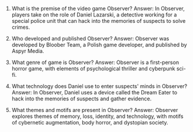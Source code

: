 

1. What is the premise of the video game Observer? 
Answer: In Observer, players take on the role of Daniel Lazarski, a detective working for a special police unit that can hack into the memories of suspects to solve crimes. 

2. Who developed and published Observer? 
Answer: Observer was developed by Bloober Team, a Polish game developer, and published by Aspyr Media. 

3. What genre of game is Observer? 
Answer: Observer is a first-person horror game, with elements of psychological thriller and cyberpunk sci-fi. 

4. What technology does Daniel use to enter suspects' minds in Observer? 
Answer: In Observer, Daniel uses a device called the Dream Eater to hack into the memories of suspects and gather evidence. 

5. What themes and motifs are present in Observer? 
Answer: Observer explores themes of memory, loss, identity, and technology, with motifs of cybernetic augmentation, body horror, and dystopian society.